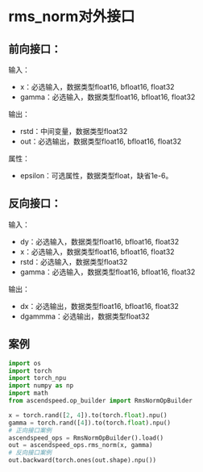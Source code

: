 # rms_norm对外接口
## 前向接口：
输入：
- x：必选输入，数据类型float16, bfloat16, float32	
- gamma：必选输入，数据类型float16, bfloat16, float32

输出：
- rstd：中间变量，数据类型float32	
- out：必选输出，数据类型float16, bfloat16, float32

属性：
- epsilon：可选属性，数据类型float，缺省1e-6。

## 反向接口：
输入：
- dy：必选输入，数据类型float16, bfloat16, float32
- x：必选输入，数据类型float16, bfloat16, float32
- rstd：必选输入，数据类型float32	
- gamma：必选输入，数据类型float16, bfloat16, float32	

输出：
- dx：必选输出，数据类型float16, bfloat16, float32
- dgammma：必选输出，数据类型float32

## 案例

```python
import os
import torch
import torch_npu
import numpy as np
import math
from ascendspeed.op_builder import RmsNormOpBuilder

x = torch.rand([2, 4]).to(torch.float).npu()
gamma = torch.rand([4]).to(torch.float).npu()
# 正向接口案例
ascendspeed_ops = RmsNormOpBuilder().load()
out = ascendspeed_ops.rms_norm(x, gamma)
# 反向接口案例
out.backward(torch.ones(out.shape).npu())

```
